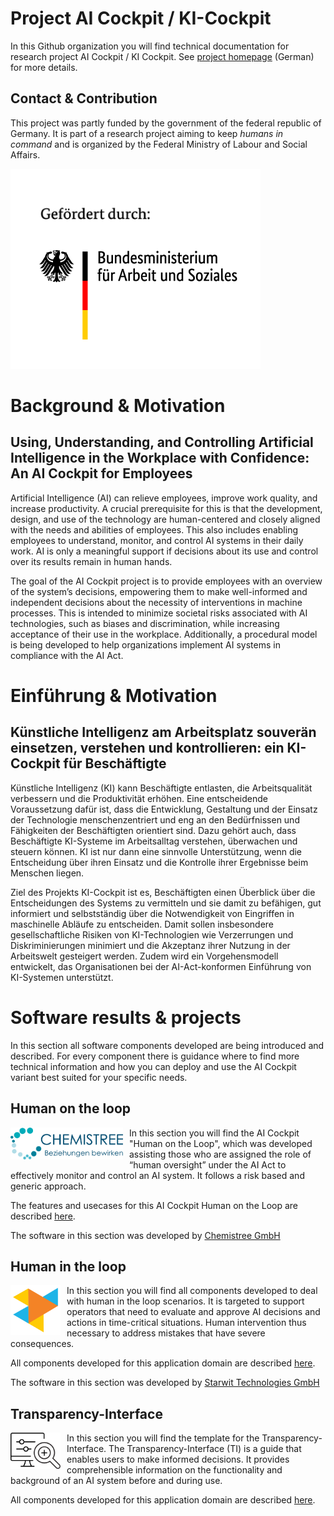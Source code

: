 # Project AI Cockpit / KI-Cockpit
In this Github organization you will find technical documentation for research project AI Cockpit / KI Cockpit. See [project homepage](https://www.kicockpit.eu/) (German) for more details. 

## Contact & Contribution
This project was partly funded by the government of the federal republic of Germany. It is part of a research project aiming to keep _humans in command_ and is organized by the Federal Ministry of Labour and Social Affairs.

![BMAS](doc/foerderlogo.png)


# Background & Motivation

## Using, Understanding, and Controlling Artificial Intelligence in the Workplace with Confidence: An AI Cockpit for Employees

Artificial Intelligence (AI) can relieve employees, improve work quality, and increase productivity. A crucial prerequisite for this is that the development, design, and use of the technology are human-centered and closely aligned with the needs and abilities of employees. This also includes enabling employees to understand, monitor, and control AI systems in their daily work. AI is only a meaningful support if decisions about its use and control over its results remain in human hands.

The goal of the AI Cockpit project is to provide employees with an overview of the system’s decisions, empowering them to make well-informed and independent decisions about the necessity of interventions in machine processes. This is intended to minimize societal risks associated with AI technologies, such as biases and discrimination, while increasing acceptance of their use in the workplace. Additionally, a procedural model is being developed to help organizations implement AI systems in compliance with the AI Act.

# Einführung & Motivation

## Künstliche Intelligenz am Arbeitsplatz souverän einsetzen, verstehen und kontrollieren: ein KI-Cockpit für Beschäftigte

Künstliche Intelligenz (KI) kann Beschäftigte entlasten, die Arbeitsqualität verbessern und die Produktivität erhöhen. Eine entscheidende Voraussetzung dafür ist, dass die Entwicklung, Gestaltung und der Einsatz der Technologie menschenzentriert und eng an den Bedürfnissen und Fähigkeiten der Beschäftigten orientiert sind. Dazu gehört auch, dass Beschäftigte KI-Systeme im Arbeitsalltag verstehen, überwachen und steuern können. KI ist nur dann eine sinnvolle Unterstützung, wenn die Entscheidung über ihren Einsatz und die Kontrolle ihrer Ergebnisse beim Menschen liegen. 

Ziel des Projekts KI-Cockpit ist es, Beschäftigten einen Überblick über die Entscheidungen des Systems zu vermitteln und sie damit zu befähigen, gut informiert und selbstständig über die Notwendigkeit von Eingriffen in maschinelle Abläufe zu entscheiden. Damit sollen insbesondere gesellschaftliche Risiken von KI-Technologien wie Verzerrungen und Diskriminierungen minimiert und die Akzeptanz ihrer Nutzung in der Arbeitswelt gesteigert werden. Zudem wird ein Vorgehensmodell entwickelt, das Organisationen bei der AI-Act-konformen Einführung von KI-Systemen unterstützt.

# Software results & projects
In this section all software components developed are being introduced and described. For every component there is guidance where to find more technical information and how you can deploy and use the AI Cockpit variant best suited for your specific needs.

## Human on the loop
<img src="doc/chemistree_logo.svg" alt="Chemistree Logo" align="left" style="width:180px;float: left; margin-right: 10px;"/> In this section you will find the AI Cockpit "Human on the Loop", which was developed assisting those who are assigned the role of “human oversight” under the AI Act to effectively monitor and control an AI system. It follows a risk based and generic approach.

The features and usecases for this AI Cockpit Human on the Loop are described [here](hol.md).

The software in this section was developed by [Chemistree GmbH](https://www.chemistree.de/)


## Human in the loop
<img src="doc/logo starwit.svg" alt="Starwit Logo" align="left" style="width:80px;float: left; margin-right: 10px;"/> In this section you will find all components developed to deal with human in the loop scenarios. It is targeted to support operators that need to evaluate and approve AI decisions and actions in time-critical situations. Human intervention thus necessary to address mistakes that have severe consequences. 

All components developed for this application domain are described [here](hil.md).

The software in this section was developed by [Starwit Technologies GmbH](https://starwit-technologies.de/)


## Transparency-Interface

<img src="https://github.com/KI-Cockpit/Transparenz-Interface/blob/main/Transparency%20Interface%20Logo.png" alt="Transparency-Interface Logo" align="left" style="width:80px;float: left; margin-right: 10px;"/> In this section you will find the template for the Transparency-Interface. The Transparency-Interface (TI) is a guide that enables users to make informed decisions. It provides comprehensible information on the functionality and background of an AI system before and during use.

All components developed for this application domain are described [here](https://github.com/KI-Cockpit/Transparenz-Interface/tree/main).

